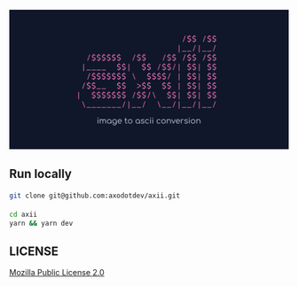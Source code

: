 ![axii](./public/meta_axii.jpg)

## Run locally

```sh
git clone git@github.com:axodotdev/axii.git

cd axii
yarn && yarn dev
```

## LICENSE

[Mozilla Public License 2.0](https://choosealicense.com/licenses/mpl-2.0/)
